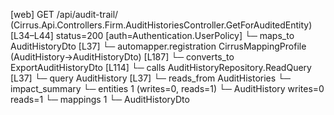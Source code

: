 [web] GET /api/audit-trail/  (Cirrus.Api.Controllers.Firm.AuditHistoriesController.GetForAuditedEntity)  [L34–L44] status=200 [auth=Authentication.UserPolicy]
  └─ maps_to AuditHistoryDto [L37]
    └─ automapper.registration CirrusMappingProfile (AuditHistory->AuditHistoryDto) [L187]
    └─ converts_to ExportAuditHistoryDto [L114]
  └─ calls AuditHistoryRepository.ReadQuery [L37]
  └─ query AuditHistory [L37]
    └─ reads_from AuditHistories
  └─ impact_summary
    └─ entities 1 (writes=0, reads=1)
      └─ AuditHistory writes=0 reads=1
    └─ mappings 1
      └─ AuditHistoryDto

